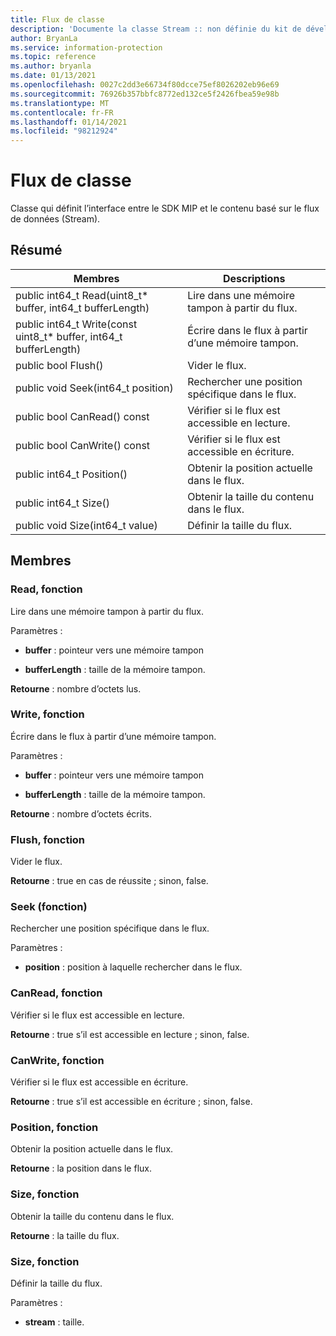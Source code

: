 ```yaml
---
title: Flux de classe
description: 'Documente la classe Stream :: non définie du kit de développement logiciel (SDK) Microsoft Information Protection (MIP).'
author: BryanLa
ms.service: information-protection
ms.topic: reference
ms.author: bryanla
ms.date: 01/13/2021
ms.openlocfilehash: 0027c2dd3e66734f80dcce75ef8026202eb96e69
ms.sourcegitcommit: 76926b357bbfc8772ed132ce5f2426fbea59e98b
ms.translationtype: MT
ms.contentlocale: fr-FR
ms.lasthandoff: 01/14/2021
ms.locfileid: "98212924"
---
```

# <a name="class-stream"></a>Flux de classe 
Classe qui définit l’interface entre le SDK MIP et le contenu basé sur le flux de données (Stream).
  
## <a name="summary"></a>Résumé
 Membres                        | Descriptions                                
--------------------------------|---------------------------------------------
public int64_t Read(uint8_t* buffer, int64_t bufferLength)  |  Lire dans une mémoire tampon à partir du flux.
public int64_t Write(const uint8_t* buffer, int64_t bufferLength)  |  Écrire dans le flux à partir d’une mémoire tampon.
public bool Flush()  |  Vider le flux.
public void Seek(int64_t position)  |  Rechercher une position spécifique dans le flux.
public bool CanRead() const  |  Vérifier si le flux est accessible en lecture.
public bool CanWrite() const  |  Vérifier si le flux est accessible en écriture.
public int64_t Position()  |  Obtenir la position actuelle dans le flux.
public int64_t Size()  |  Obtenir la taille du contenu dans le flux.
public void Size(int64_t value)  |  Définir la taille du flux.
  
## <a name="members"></a>Membres
  
### <a name="read-function"></a>Read, fonction
Lire dans une mémoire tampon à partir du flux.

Paramètres :  
* **buffer** : pointeur vers une mémoire tampon 


* **bufferLength** : taille de la mémoire tampon. 



  
**Retourne** : nombre d’octets lus.
  
### <a name="write-function"></a>Write, fonction
Écrire dans le flux à partir d’une mémoire tampon.

Paramètres :  
* **buffer** : pointeur vers une mémoire tampon 


* **bufferLength** : taille de la mémoire tampon. 



  
**Retourne** : nombre d’octets écrits.
  
### <a name="flush-function"></a>Flush, fonction
Vider le flux.

  
**Retourne** : true en cas de réussite ; sinon, false.
  
### <a name="seek-function"></a>Seek (fonction)
Rechercher une position spécifique dans le flux.

Paramètres :  
* **position** : position à laquelle rechercher dans le flux.


  
### <a name="canread-function"></a>CanRead, fonction
Vérifier si le flux est accessible en lecture.

  
**Retourne** : true s’il est accessible en lecture ; sinon, false.
  
### <a name="canwrite-function"></a>CanWrite, fonction
Vérifier si le flux est accessible en écriture.

  
**Retourne** : true s’il est accessible en écriture ; sinon, false.
  
### <a name="position-function"></a>Position, fonction
Obtenir la position actuelle dans le flux.

  
**Retourne** : la position dans le flux.
  
### <a name="size-function"></a>Size, fonction
Obtenir la taille du contenu dans le flux.

  
**Retourne** : la taille du flux.
  
### <a name="size-function"></a>Size, fonction
Définir la taille du flux.

Paramètres :  
* **stream** : taille.

